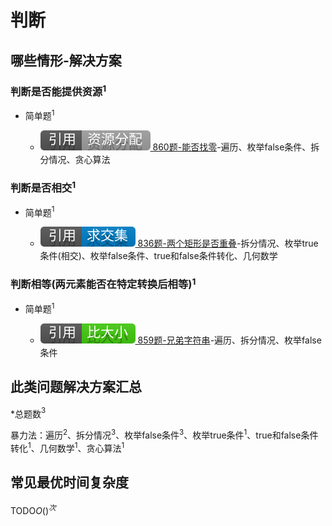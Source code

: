 # 判断

## 哪些情形-解决方案

### 判断是否能提供资源$^1$

+ 简单题$^1$

  + [![[引用][资源分配]](/figures/Ref-ResourceAllocation.svg) 860题-能否找零](/资源分配/860-LemonadeChange.md)-遍历、枚举false条件、拆分情况、贪心算法

### 判断是否相交$^1$

+ 简单题$^1$

  + [![[引用][求交集]](/figures/Ref-Intersection.svg) 836题-两个矩形是否重叠](/求交集/836-RectangleOverlap.md)-拆分情况、枚举true条件(相交)、枚举false条件、true和false条件转化、几何数学

### 判断相等(两元素能否在特定转换后相等)$^1$

+ 简单题$^1$

  + [![[引用][比大小]](/figures/Ref-Compare.svg) 859题-兄弟字符串](/比大小/859-BuddyStrings.md)-遍历、拆分情况、枚举false条件

## 此类问题解决方案汇总

\*总题数$^3$

暴力法：遍历$^2$、拆分情况$^3$、枚举false条件$^3$、枚举true条件$^1$、true和false条件转化$^1$、几何数学$^1$、贪心算法$^1$

## 常见最优时间复杂度

TODO$O()^次$
